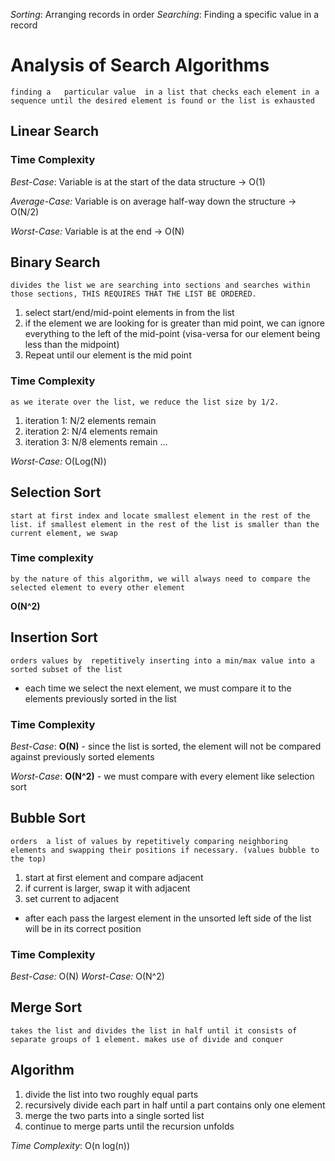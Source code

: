 _Sorting_:  Arranging records in order
_Searching_: Finding a specific value in a record 

# Analysis of Search Algorithms
	finding a   particular value  in a list that checks each element in a sequence until the desired element is found or the list is exhausted
##  Linear  Search
### Time Complexity
_Best-Case_: Variable is at the start of the data structure -> O(1)

_Average-Case:_ Variable is on average half-way down the structure
->  O(N/2)

_Worst-Case:_ Variable is at the end ->  O(N)

## Binary Search
	divides the list we are searching into sections and searches within those sections, THIS REQUIRES THAT THE LIST BE ORDERED. 

1.  select start/end/mid-point elements in from the list 
2. if the element we are looking for is greater than mid point, we can ignore everything to the left of the mid-point (visa-versa for our element being less than the midpoint)
3. Repeat until our element is the mid point 

### Time Complexity 
	as we iterate over the list, we reduce the list size by 1/2. 

1. iteration 1: N/2 elements remain
2. iteration 2: N/4 elements remain
3. iteration 3: N/8 elements remain
...

_Worst-Case:_ O(Log(N)) 

## Selection Sort 
	start at first index and locate smallest element in the rest of the list. if smallest element in the rest of the list is smaller than the current element, we swap 

### Time complexity
	by the nature of this algorithm, we will always need to compare the selected element to every other element

**O(N^2)**

## Insertion Sort 
	orders values by  repetitively inserting into a min/max value into a sorted subset of the list  

- each time we select the next element, we  must compare  it to the elements previously sorted in the list
### Time Complexity 
_Best-Case_:  **O(N)**  - since the list  is  sorted, the element will not be compared against previously sorted elements 

_Worst-Case_: **O(N^2)** - we must compare with every element like selection sort

##  Bubble Sort
	orders  a list of values by repetitively comparing neighboring elements and swapping their positions if necessary. (values bubble to the top)

1. start  at first  element  and  compare  adjacent
2. if current is larger, swap it with adjacent 
3. set current to adjacent 

- after each pass the largest element in the unsorted  left side of the list will be in its correct position 

### Time Complexity 
_Best-Case:_ O(N)
_Worst-Case:_ O(N^2)

## Merge Sort 
	takes the list and divides the list in half until it consists of separate groups of 1 element. makes use of divide and conquer 

## Algorithm
1. divide the list into two roughly equal parts
2. recursively divide each part in half until a part contains only one element
3. merge the two parts into a single sorted list
4. continue to merge parts until the recursion unfolds 

_Time Complexity_: O(n log(n))









